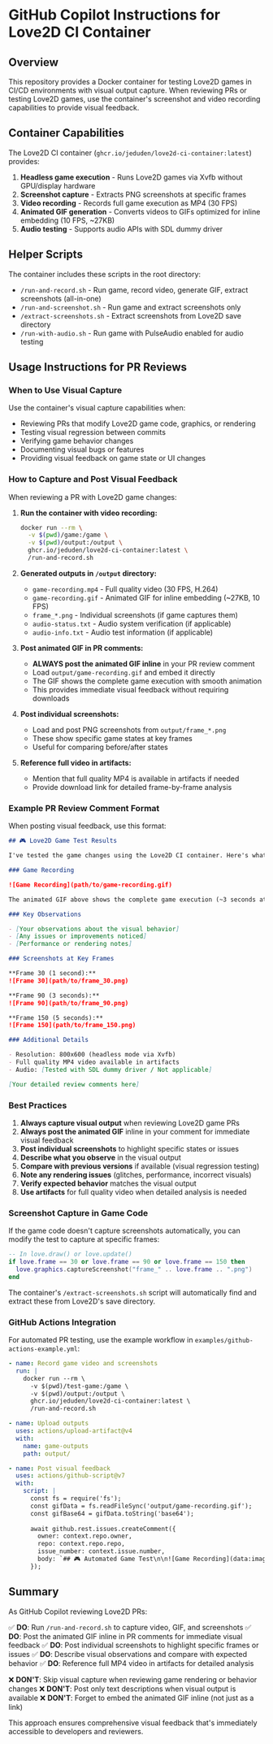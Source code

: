 # GitHub Copilot Instructions for Love2D CI Container

## Overview

This repository provides a Docker container for testing Love2D games in CI/CD environments with visual output capture. When reviewing PRs or testing Love2D games, use the container's screenshot and video recording capabilities to provide visual feedback.

## Container Capabilities

The Love2D CI container (`ghcr.io/jeduden/love2d-ci-container:latest`) provides:

1. **Headless game execution** - Runs Love2D games via Xvfb without GPU/display hardware
2. **Screenshot capture** - Extracts PNG screenshots at specific frames
3. **Video recording** - Records full game execution as MP4 (30 FPS)
4. **Animated GIF generation** - Converts videos to GIFs optimized for inline embedding (10 FPS, ~27KB)
5. **Audio testing** - Supports audio APIs with SDL dummy driver

## Helper Scripts

The container includes these scripts in the root directory:

- `/run-and-record.sh` - Run game, record video, generate GIF, extract screenshots (all-in-one)
- `/run-and-screenshot.sh` - Run game and extract screenshots only
- `/extract-screenshots.sh` - Extract screenshots from Love2D save directory
- `/run-with-audio.sh` - Run game with PulseAudio enabled for audio testing

## Usage Instructions for PR Reviews

### When to Use Visual Capture

Use the container's visual capture capabilities when:

- Reviewing PRs that modify Love2D game code, graphics, or rendering
- Testing visual regression between commits
- Verifying game behavior changes
- Documenting visual bugs or features
- Providing visual feedback on game state or UI changes

### How to Capture and Post Visual Feedback

When reviewing a PR with Love2D game changes:

1. **Run the container with video recording:**
   ```bash
   docker run --rm \
     -v $(pwd)/game:/game \
     -v $(pwd)/output:/output \
     ghcr.io/jeduden/love2d-ci-container:latest \
     /run-and-record.sh
   ```

2. **Generated outputs in `/output` directory:**
   - `game-recording.mp4` - Full quality video (30 FPS, H.264)
   - `game-recording.gif` - Animated GIF for inline embedding (~27KB, 10 FPS)
   - `frame_*.png` - Individual screenshots (if game captures them)
   - `audio-status.txt` - Audio system verification (if applicable)
   - `audio-info.txt` - Audio test information (if applicable)

3. **Post animated GIF in PR comments:**
   - **ALWAYS post the animated GIF inline** in your PR review comment
   - Load `output/game-recording.gif` and embed it directly
   - The GIF shows the complete game execution with smooth animation
   - This provides immediate visual feedback without requiring downloads

4. **Post individual screenshots:**
   - Load and post PNG screenshots from `output/frame_*.png`
   - These show specific game states at key frames
   - Useful for comparing before/after states

5. **Reference full video in artifacts:**
   - Mention that full quality MP4 is available in artifacts if needed
   - Provide download link for detailed frame-by-frame analysis

### Example PR Review Comment Format

When posting visual feedback, use this format:

```markdown
## 🎮 Love2D Game Test Results

I've tested the game changes using the Love2D CI container. Here's what I observed:

### Game Recording

![Game Recording](path/to/game-recording.gif)

The animated GIF above shows the complete game execution (~3 seconds at 10 FPS).

### Key Observations

- [Your observations about the visual behavior]
- [Any issues or improvements noticed]
- [Performance or rendering notes]

### Screenshots at Key Frames

**Frame 30 (1 second):**
![Frame 30](path/to/frame_30.png)

**Frame 90 (3 seconds):**
![Frame 90](path/to/frame_90.png)

**Frame 150 (5 seconds):**
![Frame 150](path/to/frame_150.png)

### Additional Details

- Resolution: 800x600 (headless mode via Xvfb)
- Full quality MP4 video available in artifacts
- Audio: [Tested with SDL dummy driver / Not applicable]

[Your detailed review comments here]
```

### Best Practices

1. **Always capture visual output** when reviewing Love2D game PRs
2. **Always post the animated GIF** inline in your comment for immediate visual feedback
3. **Post individual screenshots** to highlight specific states or issues
4. **Describe what you observe** in the visual output
5. **Compare with previous versions** if available (visual regression testing)
6. **Note any rendering issues** (glitches, performance, incorrect visuals)
7. **Verify expected behavior** matches the visual output
8. **Use artifacts** for full quality video when detailed analysis is needed

### Screenshot Capture in Game Code

If the game code doesn't capture screenshots automatically, you can modify the test to capture at specific frames:

```lua
-- In love.draw() or love.update()
if love.frame == 30 or love.frame == 90 or love.frame == 150 then
  love.graphics.captureScreenshot("frame_" .. love.frame .. ".png")
end
```

The container's `/extract-screenshots.sh` script will automatically find and extract these from Love2D's save directory.

### GitHub Actions Integration

For automated PR testing, use the example workflow in `examples/github-actions-example.yml`:

```yaml
- name: Record game video and screenshots
  run: |
    docker run --rm \
      -v $(pwd)/test-game:/game \
      -v $(pwd)/output:/output \
      ghcr.io/jeduden/love2d-ci-container:latest \
      /run-and-record.sh

- name: Upload outputs
  uses: actions/upload-artifact@v4
  with:
    name: game-outputs
    path: output/

- name: Post visual feedback
  uses: actions/github-script@v7
  with:
    script: |
      const fs = require('fs');
      const gifData = fs.readFileSync('output/game-recording.gif');
      const gifBase64 = gifData.toString('base64');
      
      await github.rest.issues.createComment({
        owner: context.repo.owner,
        repo: context.repo.repo,
        issue_number: context.issue.number,
        body: `## 🎮 Automated Game Test\n\n![Game Recording](data:image/gif;base64,${gifBase64})\n\nFull results available in artifacts.`
      });
```

## Summary

As GitHub Copilot reviewing Love2D PRs:

✅ **DO**: Run `/run-and-record.sh` to capture video, GIF, and screenshots
✅ **DO**: Post the animated GIF inline in PR comments for immediate visual feedback
✅ **DO**: Post individual screenshots to highlight specific frames or issues
✅ **DO**: Describe visual observations and compare with expected behavior
✅ **DO**: Reference full MP4 video in artifacts for detailed analysis

❌ **DON'T**: Skip visual capture when reviewing game rendering or behavior changes
❌ **DON'T**: Post only text descriptions when visual output is available
❌ **DON'T**: Forget to embed the animated GIF inline (not just as a link)

This approach ensures comprehensive visual feedback that's immediately accessible to developers and reviewers.
